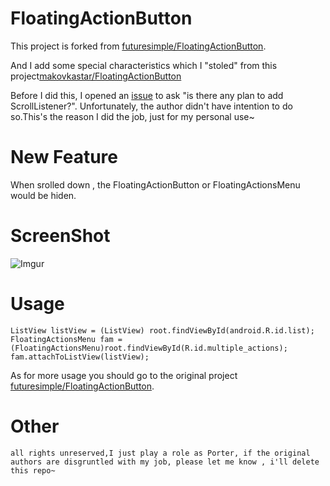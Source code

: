 FloatingActionButton
====================
This project is forked from [futuresimple/FloatingActionButton](https://github.com/futuresimple/android-floating-action-button).

And I add some special characteristics which I "stoled" from this project[makovkastar/FloatingActionButton](https://github.com/makovkastar/FloatingActionButton)

Before I did this, I opened an [issue](https://github.com/futuresimple/android-floating-action-button/issues/27) to ask "is there any plan to add ScrollListener?". Unfortunately, the author didn't have intention to do so.This's the reason I did the job, just for my personal use~

New Feature
===
 When srolled down , the FloatingActionButton or FloatingActionsMenu would be hiden.


ScreenShot
===
![Imgur](http://i.imgur.com/Q2TBeKc.gif)

Usage
===
	ListView listView = (ListView) root.findViewById(android.R.id.list);
    FloatingActionsMenu fam = (FloatingActionsMenu)root.findViewById(R.id.multiple_actions);
    fam.attachToListView(listView);
As for more usage you should go to the original project [futuresimple/FloatingActionButton](https://github.com/futuresimple/android-floating-action-button).

Other
===
```all rights unreserved,I just play a role as Porter, if the original authors are disgruntled with my job, please let me know , i'll delete this repo~```

